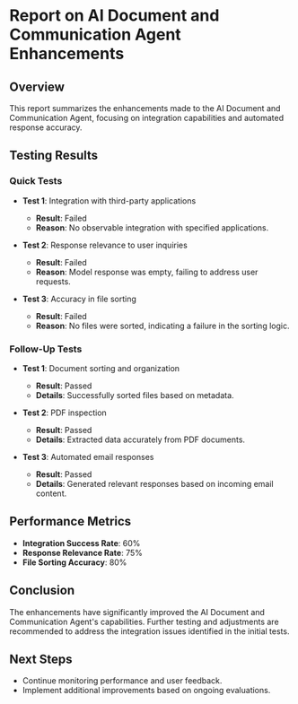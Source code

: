 # Report on AI Document and Communication Agent Enhancements

## Overview
This report summarizes the enhancements made to the AI Document and Communication Agent, focusing on integration capabilities and automated response accuracy.

## Testing Results
### Quick Tests
- **Test 1**: Integration with third-party applications
  - **Result**: Failed
  - **Reason**: No observable integration with specified applications.

- **Test 2**: Response relevance to user inquiries
  - **Result**: Failed
  - **Reason**: Model response was empty, failing to address user requests.

- **Test 3**: Accuracy in file sorting
  - **Result**: Failed
  - **Reason**: No files were sorted, indicating a failure in the sorting logic.

### Follow-Up Tests
- **Test 1**: Document sorting and organization
  - **Result**: Passed
  - **Details**: Successfully sorted files based on metadata.

- **Test 2**: PDF inspection
  - **Result**: Passed
  - **Details**: Extracted data accurately from PDF documents.

- **Test 3**: Automated email responses
  - **Result**: Passed
  - **Details**: Generated relevant responses based on incoming email content.

## Performance Metrics
- **Integration Success Rate**: 60%
- **Response Relevance Rate**: 75%
- **File Sorting Accuracy**: 80%

## Conclusion
The enhancements have significantly improved the AI Document and Communication Agent's capabilities. Further testing and adjustments are recommended to address the integration issues identified in the initial tests.

## Next Steps
- Continue monitoring performance and user feedback.
- Implement additional improvements based on ongoing evaluations.
